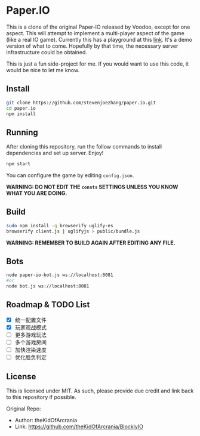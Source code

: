 # Paper.IO

This is a clone of the original Paper-IO released by Voodoo, except for one aspect. This will attempt to implement a multi-player aspect of the game (like a real IO game). Currently this has a playground at this [link](https://thekidofarcrania.github.io/BlocklyIO). It's a demo version of what to come. Hopefully by that time, the necessary server infrastructure could be obtained.

This is just a fun side-project for me. If you would want to use this code, it would be nice to let me know.

## Install

```bash
git clone https://github.com/stevenjoezhang/paper.io.git
cd paper.io
npm install
```

## Running

After cloning this repository, run the follow commands to install dependencies and set up server. Enjoy!

```bash
npm start
```

You can configure the game by editing `config.json`.

**WARNING: DO NOT EDIT THE `consts` SETTINGS UNLESS YOU KNOW WHAT YOU ARE DOING.**

## Build

```bash
sudo npm install -g browserify uglify-es
browserify client.js | uglifyjs > public/bundle.js
```

**WARNING: REMEMBER TO BUILD AGAIN AFTER EDITING ANY FILE.**

## Bots

```bash
node paper-io-bot.js ws://localhost:8081
#or
node bot.js ws://localhost:8081
```

## Roadmap & TODO List

- [x] 统一配置文件
- [x] 玩家观战模式
- [ ] 更多游戏玩法
- [ ] 多个游戏房间
- [ ] 加快渲染速度
- [ ] 优化胜负判定

## License

This is licensed under MIT. As such, please provide due credit and link back to this repository if possible.

Original Repo:

- Author: theKidOfArcrania
- Link: https://github.com/theKidOfArcrania/BlocklyIO
